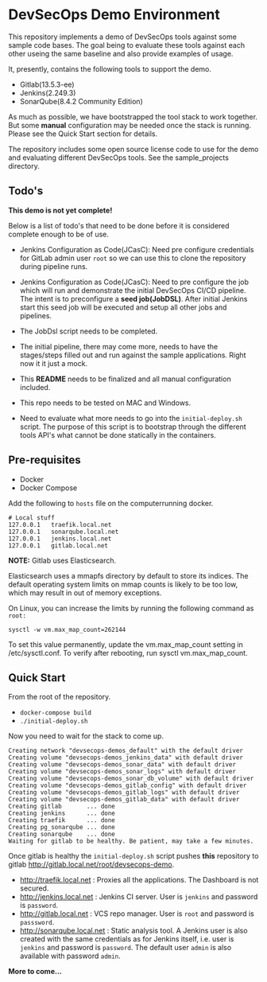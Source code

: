 # DevSecOps Demo Environment
This repository implements a demo of DevSecOps tools against some sample code bases. The goal being to evaluate these tools against each other useing the same baseline and also provide examples of usage. 

It, presently, contains the following tools to support the demo. 

* Gitlab(13.5.3-ee)
* Jenkins(2.249.3)
* SonarQube(8.4.2 Community Edition)

As much as possible, we have bootstrapped the tool stack to work together. But some **manual** configuration may be needed once the stack is running. Please see the Quick Start section for details. 

The repository includes some open source license code to use for the demo and evaluating different DevSecOps tools. See the sample_projects directory. 

## Todo's
**This demo is not yet complete!** 

Below is a list of todo's that need to be done before it is considered complete enough to be of use.

* Jenkins Configuration as Code(JCasC): Need pre configure credentials for GitLab admin user `root` so we can use this to clone the repository during pipeline runs.

* Jenkins Configuration as Code(JCasC): Need to pre configure the job which will run and demonstrate the initial DevSecOps CI/CD pipeline. The intent is to preconfigure a **seed job(JobDSL)**. After initial Jenkins start this seed job will be executed and setup all other jobs and pipelines.

* The JobDsl script needs to be completed.

* The initial pipeline, there may come more, needs to have the stages/steps filled out and run against the sample applications. Right now it it just a mock.

* This **README** needs to be finalized and all manual configuration included.

* This repo needs to be tested on MAC and Windows.

* Need to evaluate what more needs to go into the `initial-deploy.sh` script. The purpose of this script is to bootstrap through the different tools API's what cannot be done statically in the containers.

## Pre-requisites

* Docker
* Docker Compose

Add the following to `hosts` file on the computerrunning docker. 

```
# Local stuff
127.0.0.1	traefik.local.net
127.0.0.1	sonarqube.local.net
127.0.0.1	jenkins.local.net
127.0.0.1	gitlab.local.net
```

**NOTE:** Gitlab uses Elasticsearch.

Elasticsearch uses a mmapfs directory by default to store its indices. The default operating system limits on mmap counts is likely to be too low, which may result in out of memory exceptions.

On Linux, you can increase the limits by running the following command as `root:`

```
sysctl -w vm.max_map_count=262144
``` 

To set this value permanently, update the vm.max_map_count setting in /etc/sysctl.conf. To verify after rebooting, run sysctl vm.max_map_count.

## Quick Start

From the root of the repository.

* `docker-compose build`
* `./initial-deploy.sh`

Now you need to wait for the stack to come up.
```
Creating network "devsecops-demos_default" with the default driver
Creating volume "devsecops-demos_jenkins_data" with default driver
Creating volume "devsecops-demos_sonar_data" with default driver
Creating volume "devsecops-demos_sonar_logs" with default driver
Creating volume "devsecops-demos_sonar_db_volume" with default driver
Creating volume "devsecops-demos_gitlab_config" with default driver
Creating volume "devsecops-demos_gitlab_logs" with default driver
Creating volume "devsecops-demos_gitlab_data" with default driver
Creating gitlab       ... done
Creating jenkins      ... done
Creating traefik      ... done
Creating pg_sonarqube ... done
Creating sonarqube    ... done
Waiting for gitlab to be healthy. Be patient, may take a few minutes.
```

Once gitlab is healthy the `initial-deploy.sh` script pushes **this** repository to gitlab http://gitlab.local.net/root/devsecops-demo. 

* http://traefik.local.net : Proxies all the applications. The Dashboard is not secured. 
* http://jenkins.local.net : Jenkins CI server. User is `jenkins` and password is `password`.
* http://gitlab.local.net : VCS repo manager. User is `root` and password is `passsword`.
* http://sonarqube.local.net : Static analysis tool. A Jenkins user is also created with the same credentials as for Jenkins itself, i.e. user is `jenkins` and password is `password`. The default user `admin` is also available with password `admin`.

**More to come...**


